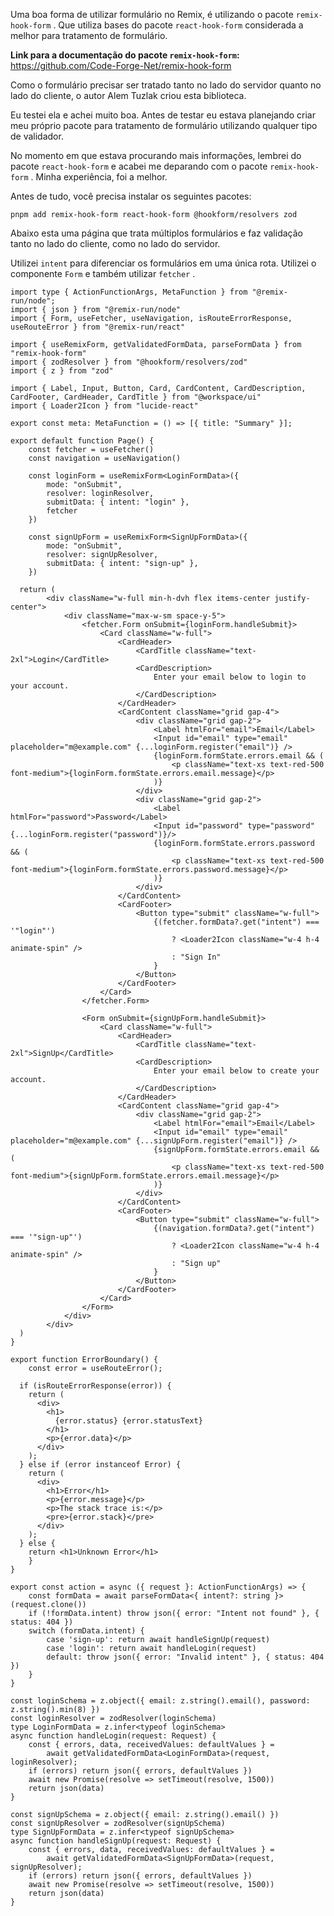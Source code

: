 Uma boa forma de utilizar formulário no Remix, é utilizando o pacote `remix-hook-form` . Que utiliza bases do pacote `react-hook-form` considerada a melhor para tratamento de formulário.

**Link para a documentação do pacote `remix-hook-form`:**
https://github.com/Code-Forge-Net/remix-hook-form

Como o formulário precisar ser tratado tanto no lado do servidor quanto no lado do cliente, o autor Alem Tuzlak criou esta biblioteca.

Eu testei ela e achei muito boa. Antes de testar eu estava planejando criar meu próprio pacote para tratamento de formulário utilizando qualquer tipo de validador.

No momento em que estava procurando mais informações, lembrei do pacote `react-hook-form` e acabei me deparando com o pacote `remix-hook-form` . Minha experiência, foi a melhor.

Antes de tudo, você precisa instalar os seguintes pacotes:

```shell
pnpm add remix-hook-form react-hook-form @hookform/resolvers zod
```

Abaixo esta uma página que trata múltiplos formulários e faz validação tanto no lado do cliente, como no lado do servidor.

Utilizei `intent` para diferenciar os formulários em uma única rota. Utilizei o componente `Form` e também utilizar `fetcher` .

```tsx
import type { ActionFunctionArgs, MetaFunction } from "@remix-run/node";
import { json } from "@remix-run/node"
import { Form, useFetcher, useNavigation, isRouteErrorResponse, useRouteError } from "@remix-run/react"

import { useRemixForm, getValidatedFormData, parseFormData } from "remix-hook-form"
import { zodResolver } from "@hookform/resolvers/zod"
import { z } from "zod"

import { Label, Input, Button, Card, CardContent, CardDescription, CardFooter, CardHeader, CardTitle } from "@workspace/ui"
import { Loader2Icon } from "lucide-react"

export const meta: MetaFunction = () => [{ title: "Summary" }];

export default function Page() {
	const fetcher = useFetcher()
	const navigation = useNavigation()

	const loginForm = useRemixForm<LoginFormData>({ 
		mode: "onSubmit",
		resolver: loginResolver,
		submitData: { intent: "login" },
		fetcher
	})

	const signUpForm = useRemixForm<SignUpFormData>({
		mode: "onSubmit",
		resolver: signUpResolver,
		submitData: { intent: "sign-up" },
	})

  return (
		<div className="w-full min-h-dvh flex items-center justify-center">
			<div className="max-w-sm space-y-5">
				<fetcher.Form onSubmit={loginForm.handleSubmit}>
					<Card className="w-full">
						<CardHeader>
							<CardTitle className="text-2xl">Login</CardTitle>
							<CardDescription>
								Enter your email below to login to your account.
							</CardDescription>
						</CardHeader>
						<CardContent className="grid gap-4">
							<div className="grid gap-2">
								<Label htmlFor="email">Email</Label>
								<Input id="email" type="email" placeholder="m@example.com" {...loginForm.register("email")} />
								{loginForm.formState.errors.email && (
									<p className="text-xs text-red-500 font-medium">{loginForm.formState.errors.email.message}</p>
								)}
							</div>
							<div className="grid gap-2">
								<Label htmlFor="password">Password</Label>
								<Input id="password" type="password" {...loginForm.register("password")}/>
								{loginForm.formState.errors.password && (
									<p className="text-xs text-red-500 font-medium">{loginForm.formState.errors.password.message}</p>
								)}
							</div>
						</CardContent>
						<CardFooter>
							<Button type="submit" className="w-full">
								{(fetcher.formData?.get("intent") === '"login"')
									? <Loader2Icon className="w-4 h-4 animate-spin" />
									: "Sign In"
								}
							</Button>
						</CardFooter>
					</Card>
				</fetcher.Form>

				<Form onSubmit={signUpForm.handleSubmit}>
					<Card className="w-full">
						<CardHeader>
							<CardTitle className="text-2xl">SignUp</CardTitle>
							<CardDescription>
								Enter your email below to create your account.
							</CardDescription>
						</CardHeader>
						<CardContent className="grid gap-4">
							<div className="grid gap-2">
								<Label htmlFor="email">Email</Label>
								<Input id="email" type="email" placeholder="m@example.com" {...signUpForm.register("email")} />
								{signUpForm.formState.errors.email && (
									<p className="text-xs text-red-500 font-medium">{signUpForm.formState.errors.email.message}</p>
								)}
							</div>
						</CardContent>
						<CardFooter>
							<Button type="submit" className="w-full">
								{(navigation.formData?.get("intent") === '"sign-up"')
									? <Loader2Icon className="w-4 h-4 animate-spin" />
									: "Sign up"
								}
							</Button>
						</CardFooter>
					</Card>
				</Form>
			</div>
		</div>
  )
}

export function ErrorBoundary() {
	const error = useRouteError();

  if (isRouteErrorResponse(error)) {
    return (
      <div>
        <h1>
          {error.status} {error.statusText}
        </h1>
        <p>{error.data}</p>
      </div>
    );
  } else if (error instanceof Error) {
    return (
      <div>
        <h1>Error</h1>
        <p>{error.message}</p>
        <p>The stack trace is:</p>
        <pre>{error.stack}</pre>
      </div>
    );
  } else {
    return <h1>Unknown Error</h1>
	}
}

export const action = async ({ request }: ActionFunctionArgs) => {
	const formData = await parseFormData<{ intent?: string }>(request.clone())
	if (!formData.intent) throw json({ error: "Intent not found" }, { status: 404 })
	switch (formData.intent) {
		case 'sign-up': return await handleSignUp(request)
		case 'login': return await handleLogin(request)
		default: throw json({ error: "Invalid intent" }, { status: 404 })
	}
}

const loginSchema = z.object({ email: z.string().email(), password: z.string().min(8) })
const loginResolver = zodResolver(loginSchema)
type LoginFormData = z.infer<typeof loginSchema>
async function handleLogin(request: Request) {
	const { errors, data, receivedValues: defaultValues } =
		await getValidatedFormData<LoginFormData>(request, loginResolver);
	if (errors) return json({ errors, defaultValues })
	await new Promise(resolve => setTimeout(resolve, 1500))
	return json(data)
}

const signUpSchema = z.object({ email: z.string().email() })
const signUpResolver = zodResolver(signUpSchema)
type SignUpFormData = z.infer<typeof signUpSchema>
async function handleSignUp(request: Request) {
	const { errors, data, receivedValues: defaultValues } =
		await getValidatedFormData<SignUpFormData>(request, signUpResolver);
	if (errors) return json({ errors, defaultValues })
	await new Promise(resolve => setTimeout(resolve, 1500))
	return json(data)
}

```
